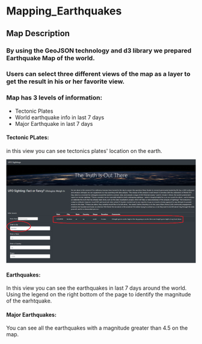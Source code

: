 # Mapping_Earthquakes
## Map Description
### By using the GeoJSON technology and d3 library we prepared Earthquake Map of the world.
### Users can select three different views of the map as a layer to get the result in his or her favorite view.
### Map has 3 levels of information:
- Tectonic Plates
- World earthquake info in last 7 days
- Major Earthquake in last 7 days

#### Tectonic PLates:
in this view you can see tectonics plates' location on the earth.

![filter_city](https://github.com/reza-ya57/UFO/blob/main/static/images/filter_city.png)

#### Earthquakes:
In this view you can see the earthquakes in last 7 days around the world. Using the legend on the right bottom of the page to identify the magnitude of the earhtquake.

#### Major Earthquakes:
You can see all the earthquakes with a magnitude greater than 4.5 on the map.
